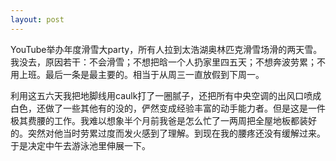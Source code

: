 ```yaml
---
layout: post
---
```


YouTube举办年度滑雪大party，所有人拉到太浩湖奥林匹克滑雪场滑的两天雪。我没去，原因若干：不会滑雪；不想把晗一个人扔家里四五天；不想奔波劳累；不用上班。最后一条是最主要的。相当于从周三一直放假到下周一。

利用这五六天我把地脚线用caulk打了一圈腻子，还把所有中央空调的出风口喷成白色，还做了一些其他有的没的，俨然变成经验丰富的动手能力者。但是这是一件极其费腰的工作。我难以想象半个月前我爸是怎么忙了一两周把全屋地板都装好的。突然对他当时劳累过度而发火感到了理解。到现在我的腰疼还没有缓解过来。于是决定中午去游泳池里伸展一下。